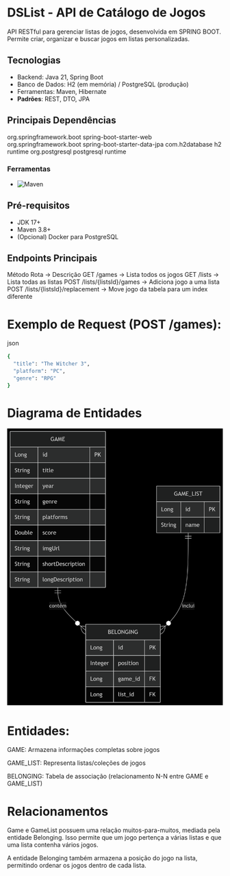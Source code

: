 # DSList - API de Catálogo de Jogos 

API RESTful para gerenciar listas de jogos, desenvolvida em SPRING BOOT. Permite criar, organizar e buscar jogos em listas personalizadas.

## Tecnologias
- Backend: Java 21, Spring Boot 
- Banco de Dados: H2 (em memória) / PostgreSQL (produção)
- Ferramentas: Maven, Hibernate
- **Padrões**: REST, DTO, JPA

## Principais Dependências

<dependencies>
     <!-- API Web -->
    <dependency>
        <groupId>org.springframework.boot</groupId>
        <artifactId>spring-boot-starter-web</artifactId>
    </dependency>
    <!-- Persistência -->
    <dependency>
        <groupId>org.springframework.boot</groupId>
        <artifactId>spring-boot-starter-data-jpa</artifactId>
    </dependency>
    <!-- Bancos de Dados -->
    <dependency>
        <groupId>com.h2database</groupId>
        <artifactId>h2</artifactId>
        <scope>runtime</scope>
    </dependency>
    <dependency>
        <groupId>org.postgresql</groupId>
        <artifactId>postgresql</artifactId>
        <scope>runtime</scope>
    </dependency>
</dependencies>

### Ferramentas
- ![Maven](https://img.shields.io/badge/Maven-3.9.6-orange?logo=apachemaven)
## Pré-requisitos
- JDK 17+
- Maven 3.8+
- (Opcional) Docker para PostgreSQL


## Endpoints Principais
Método	Rota ->	Descrição
GET	/games -> Lista todos os jogos
GET	/lists	-> Lista todas as listas
POST	/lists/{listsId}/games	-> Adiciona jogo a uma lista
POST /lists/{listsId}/replacement -> Move jogo da tabela para um index diferente 


# Exemplo de Request (POST /games):

json
```bash 
{
  "title": "The Witcher 3",
  "platform": "PC",
  "genre": "RPG"
}
```
# Diagrama de Entidades 

![Diagrama de Entidades](diagrama.png)

# Entidades:

GAME: Armazena informações completas sobre jogos

GAME_LIST: Representa listas/coleções de jogos

BELONGING: Tabela de associação (relacionamento N-N entre GAME e GAME_LIST)

# Relacionamentos
Game e GameList possuem uma relação muitos-para-muitos, mediada pela entidade Belonging. Isso permite que um jogo pertença a várias listas e que uma lista contenha vários jogos.

A entidade Belonging também armazena a posição do jogo na lista, permitindo ordenar os jogos dentro de cada lista.

